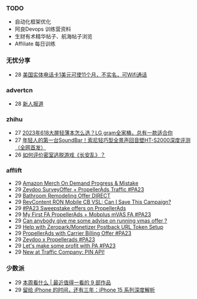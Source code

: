 ### TODO
-  自动化框架优化
-  阿良Devops 训练营资料
-  生财有术精华帖子、航海帖子浏览
-  Affiliate 每日训练

### 无忧分享
<!-- ruyo:START -->
-  28 [美国实体电话卡1美元可使11个月，不实名，可Wifi通话](https://51.ruyo.net/18487.html)<!-- ruyo:END -->

### advertcn
<!-- advertcn:START -->
-  28 [新人报道](https://www.advertcn.com/forum.php?mod=viewthread&tid=112317)<!-- advertcn:END -->

### zhihu
<!-- zhihu:START -->
-  27 [2023年618大屏轻薄本怎么选？LG gram全家桶，总有一款适合你](http://zhuanlan.zhihu.com/p/632641888?utm_campaign=rss&utm_medium=rss&utm_source=rss&utm_content=title)
-  27 [年轻人的第一台SoundBar！索尼轻巧型全景声回音壁HT-S2000深度评测（全网首发）](http://zhuanlan.zhihu.com/p/630990296?utm_campaign=rss&utm_medium=rss&utm_source=rss&utm_content=title)
-  26 [如何评价密室逃脱游戏《长安乱》？](http://www.zhihu.com/question/563950552/answer/3045961312?utm_campaign=rss&utm_medium=rss&utm_source=rss&utm_content=title)<!-- zhihu:END -->

### afflift
<!-- afflift:START -->
-  29 [Amazon Merch On Demand Progress &amp; Mistake](https://afflift.com/f/threads/amazon-merch-on-demand-progress-mistake.10970/)
-  29 [Zeydoo SurveyOffer + PropellerAds Traffic #PA23](https://afflift.com/f/threads/zeydoo-surveyoffer-propellerads-traffic-pa23.11694/)
-  29 [Bathroom Remodeling Offer DIRECT](https://afflift.com/f/threads/bathroom-remodeling-offer-direct.11707/)
-  29 [RevContent RON Mobile CB VSL: Can I Save This Campaign?](https://afflift.com/f/threads/revcontent-ron-mobile-cb-vsl-can-i-save-this-campaign.11587/)
-  29 [#PA23 Sweepstake offers on PropellerAds](https://afflift.com/f/threads/pa23-sweepstake-offers-on-propellerads.11555/)
-  29 [My First FA PropellerAds + Mobplus mVAS FA #PA23](https://afflift.com/f/threads/my-first-fa-propellerads-mobplus-mvas-fa-pa23.11695/)
-  29 [Can anybody give me some advise on running vmas offer ?](https://afflift.com/f/threads/can-anybody-give-me-some-advise-on-running-vmas-offer.11701/)
-  29 [Help with Zeropark/Monetizer Postback URL Token Setup](https://afflift.com/f/threads/help-with-zeropark-monetizer-postback-url-token-setup.11702/)
-  29 [PropellerAds with Carrier Billing Offer #PA23](https://afflift.com/f/threads/propellerads-with-carrier-billing-offer-pa23.11672/)
-  29 [Zeydoo x Propellerads #PA23](https://afflift.com/f/threads/zeydoo-x-propellerads-pa23.11561/)
-  29 [Let&#39;s make some profit with PA #PA23](https://afflift.com/f/threads/lets-make-some-profit-with-pa-pa23.11600/)
-  29 [New at Traffic Company: PIN API!](https://afflift.com/f/threads/new-at-traffic-company-pin-api.10362/)<!-- afflift:END -->

### 少数派
<!-- sspai:START -->
-  29 [本周看什么 | 最近值得一看的 9 部作品](https://sspai.com/post/83307)
-  29 [留给 iPhone 的时间，还有三年：iPhone 15 系列深度解析](https://sspai.com/post/83300)<!-- sspai:END -->
